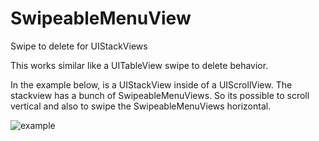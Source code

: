 # SwipeableMenuView
Swipe to delete for UIStackViews

This works similar like a UITableView swipe to delete behavior.

In the example below, is a UIStackView inside of a UIScrollView. The stackview has a bunch of SwipeableMenuViews. So its possible to scroll vertical and also to swipe the SwipeableMenuViews horizontal.

![example](https://user-images.githubusercontent.com/1539891/153432578-f4eb7968-322f-4f61-b204-e7f5a0d0e5c2.gif)
